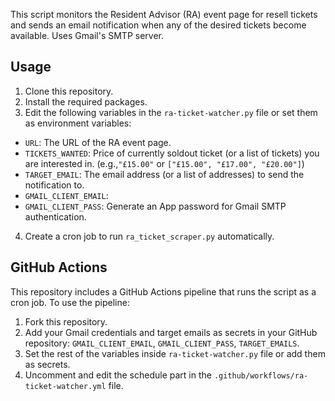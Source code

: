 This script monitors the Resident Advisor (RA) event page for resell tickets and sends an email notification when any of the desired tickets become available. Uses Gmail's SMTP server.

## Usage

1. Clone this repository.
2. Install the required packages.
3. Edit the following variables in the `ra-ticket-watcher.py` file or set them as environment variables:
- `URL`: The URL of the RA event page.
- `TICKETS_WANTED`: Price of currently soldout ticket (or a list of tickets) you are interested in. (e.g.,`"£15.00"` or `["£15.00", "£17.00", "£20.00"]`)
- `TARGET_EMAIL`: The email address (or a list of addresses) to send the notification to.
- `GMAIL_CLIENT_EMAIL`: 
- `GMAIL_CLIENT_PASS`: Generate an App password for Gmail SMTP authentication.
4. Create a cron job to run `ra_ticket_scraper.py` automatically. 

## GitHub Actions

This repository includes a GitHub Actions pipeline that runs the script as a cron job. To use the pipeline:

1. Fork this repository.
2. Add your Gmail credentials and target emails as secrets in your GitHub repository: `GMAIL_CLIENT_EMAIL`, `GMAIL_CLIENT_PASS`, `TARGET_EMAILS`.
3. Set the rest of the variables inside `ra-ticket-watcher.py` file or add them as secrets.
4. Uncomment and edit the schedule part in the `.github/workflows/ra-ticket-watcher.yml` file.

